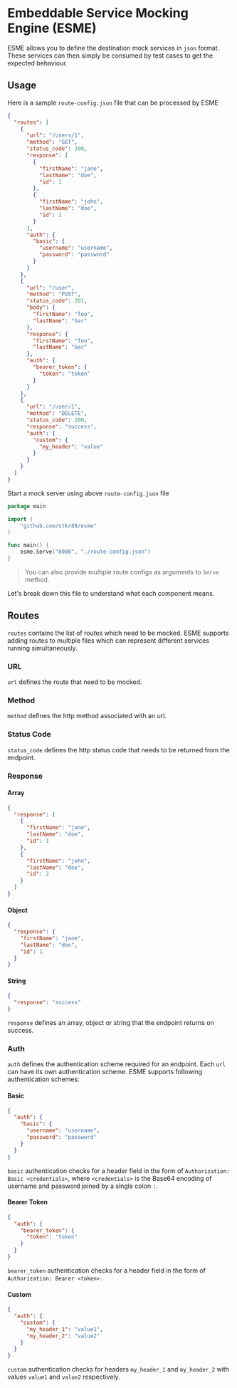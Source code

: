 # Embeddable Service Mocking Engine (ESME)
ESME allows you to define the destination mock services in `json` format. These 
services can then simply be consumed by test cases to get the expected behaviour. 
## Usage
Here is a sample `route-config.json` file that can be processed by ESME
```json
{
  "routes": [
    {
      "url": "/users/1",
      "method": "GET",
      "status_code": 200,
      "response": [
        {
          "firstName": "jane",
          "lastName": "doe",
          "id": 1
        },
        {
          "firstName": "john",
          "lastName": "doe",
          "id": 2
        }
      ],
      "auth": {
        "basic": {
          "username": "username",
          "password": "password"
        }
      }
    },
    {
      "url": "/user",
      "method": "POST",
      "status_code": 201,
      "body": {
        "firstName": "foo",
        "lastName": "bar"
      },
      "response": {
        "firstName": "foo",
        "lastName": "bar"
      },
      "auth": {
        "bearer_token": {
          "token": "token"
        }
      }
    },
    {
      "url": "/user/1",
      "method": "DELETE",
      "status_code": 200,
      "response": "success",
      "auth": {
        "custom": {
          "my_header": "value"
        }
      }
    }
  ]
}
```
Start a mock server using above `route-config.json` file
```go
package main

import (
	"github.com/stkr89/esme"
)

func main() {
    esme.Serve("8080", "./route-config.json")
}
```

> You can also provide multiple route configs as arguments to `Serve` method.  

Let's break down this file to understand what each component means.
## Routes
`routes` contains the list of routes which need to be mocked. ESME supports adding 
routes to multiple files which can represent different services running 
simultaneously.
### URL
`url` defines the route that need to be mocked.
### Method
`method` defines the http method associated with an url.
### Status Code
`status_code` defines the http status code that needs to be returned from the 
endpoint.
### Response
#### Array
```json
{
  "response": [
    {
      "firstName": "jane",
      "lastName": "doe",
      "id": 1
    },
    {
      "firstName": "john",
      "lastName": "doe",
      "id": 2
    }
  ]
}
```
#### Object
```json
{
  "response": {
    "firstName": "jane",
    "lastName": "doe",
    "id": 1
  }
}
```
#### String
```json
{
  "response": "success"
}
```
`response` defines an array, object or string that the endpoint returns on success.
### Auth
`auth` defines the authentication scheme required for an endpoint. Each `url` can
have its own authentication scheme. ESME supports following authentication schemes:
#### Basic
```json
{
  "auth": {
    "basic": {
      "username": "username",
      "password": "password"
    }
  }
}
```
`basic` authentication checks for a header field in the form of 
`Authorization: Basic <credentials>`, where `<credentials>` is the Base64 
encoding of username and password joined by a single colon `:`.
#### Bearer Token
```json
{
  "auth": {
    "bearer_token": {
      "token": "token"
    }
  }
}
```
`bearer_token` authentication checks for a header field in the form of 
`Authorization: Bearer <token>`.
#### Custom
```json
{
  "auth": {
    "custom": {
      "my_header_1": "value1",
      "my_header_2": "value2"
    }
  }
}
```
`custom` authentication checks for headers `my_header_1` and `my_header_2` 
with values `value1` and `value2` respectively.